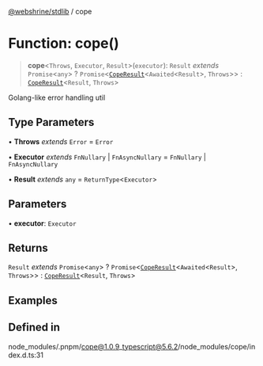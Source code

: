 [@webshrine/stdlib](../globals.md) / cope

# Function: cope()

> **cope**\<`Throws`, `Executor`, `Result`\>(`executor`): `Result` *extends* `Promise`\<`any`\> ? `Promise`\<[`CopeResult`](../type-aliases/CopeResult.md)\<`Awaited`\<`Result`\>, `Throws`\>\> : [`CopeResult`](../type-aliases/CopeResult.md)\<`Result`, `Throws`\>

Golang-like error handling util

## Type Parameters

• **Throws** *extends* `Error` = `Error`

• **Executor** *extends* `FnNullary` \| `FnAsyncNullary` = `FnNullary` \| `FnAsyncNullary`

• **Result** *extends* `any` = `ReturnType`\<`Executor`\>

## Parameters

• **executor**: `Executor`

## Returns

`Result` *extends* `Promise`\<`any`\> ? `Promise`\<[`CopeResult`](../type-aliases/CopeResult.md)\<`Awaited`\<`Result`\>, `Throws`\>\> : [`CopeResult`](../type-aliases/CopeResult.md)\<`Result`, `Throws`\>

## Examples

## Defined in

node\_modules/.pnpm/cope@1.0.9\_typescript@5.6.2/node\_modules/cope/index.d.ts:31

